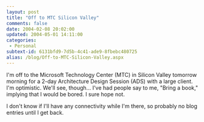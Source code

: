 ```yaml
---
layout: post
title: "Off to MTC Silicon Valley"
comments: false
date: 2004-02-08 20:02:00
updated: 2004-05-01 14:11:00
categories:
 - Personal
subtext-id: 6131bfd9-7d5b-4c41-ade9-8fbebc480725
alias: /blog/Off-to-MTC-Silicon-Valley.aspx
---
```



I'm off to the Microsoft Technology Center (MTC) in Silicon Valley tomorrow morning for a 2-day Architecture Design Session (ADS) with a large client. I'm optimistic. We'll see, though... I've had people say to me, "Bring a book," implying that I would be bored. I sure hope not.

I don't know if I'll have any connectivity while I'm there, so probably no blog entries until I get back.
